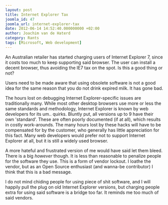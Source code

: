```yaml
---
layout: post
title: Internet Explorer Tax
joomla_id: 47
joomla_url: internet-explorer-tax
date: 2012-06-14 14:52:40.000000000 +02:00
author: Joachim van de Haterd
category: Rants
tags: [Microsoft, Web development]
---
```

An Australian retailer has started charging users of Internet Explorer 7, since it costs too much to keep supporting said browser. The user can install a decent browser, thus avoiding the IE7 tax on the spot. Is this a good thing or not?

Users need to be made aware that using obsolete software is not a good idea for the same reason that you do not drink expired milk. It has gone bad.

The hours lost on debugging Internet Explorer-specific issues are traditionally many. While most other desktop browsers use more or less the same standards and methodology, Internet Explorer is known by web developers for its um.. quirks. Bluntly put, all versions up to 9 have their own 'standard'. These are often poorly documented (if at all), which results in costly work-arounds. The many hours lost by these hacks will have to be compensated for by the customer, who generally has little appreciation for this fact. Many web developers would prefer not to support Internet Explorer at all, but it is still a widely used browser.

A more hateful and frustrated version of me would have said let them bleed. There is a big *however* though. It is less than reasonable to penalize people for the software they use. This is a form of vendor lockout. I loathe the vendor, but as an Open Source enthusiast (and wanna-be contributor) I think that this is a bad message.

I do not mind chiding people for using piece of shit software, and I will happily pull the plug on old Internet Explorer versions, but charging people extra for using said software is a bridge too far. It reminds me too much of said vendors.
